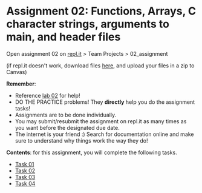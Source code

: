 # Assignment 02: Functions, Arrays, C character strings, arguments to main, and header files

Open assignment 02 on [repl.it](https://replit.com/team/202105cmpt127) > Team Projects > 02_assignment

(if repl.it doesn't work, download files [here](./files.zip), and upload your files in a zip to Canvas)

**Remember**:
- Reference [lab 02](../../labs/02) for help!
- DO THE PRACTICE problems! They **directly** help you do the assignment tasks!
- Assignments are to be done individually.
- You may submit/resubmit the assignment on repl.it as many times as you want before the designated due date.
- The internet is your friend :) Search for documentation online and make sure to understand why things work the way they do!

**Contents**: for this assignment, you will complete the following tasks.
- [Task 01](#task-01)
- [Task 02](#task-02)
- [Task 03](#task-03)
- [Task 04](#task-04)

